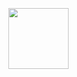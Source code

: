 <p align="center">
<img width="120px" src="https://github.com/officialcosmicstudios/.github/blob/main/COSMIC%20STUDIOS.png">
</p>
